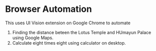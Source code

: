 # Browser Automation
  This uses UI Vision extension on Google Chrome to automate
  1. Finding the distance beteen the Lotus Temple and HUmayun Palace using Google Maps.
  2. Calculate eight times eight using calculator on desktop.
